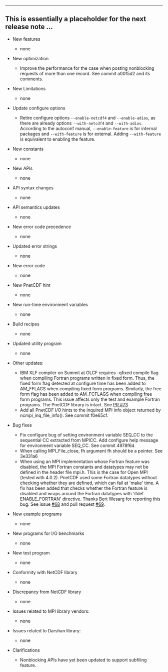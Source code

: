 ------------------------------------------------------------------------------
This is essentially a placeholder for the next release note ...
------------------------------------------------------------------------------

* New features
  + none

* New optimization
  + Improve the performance for the case when posting nonblocking requests of
    more than one record. See commit a00f5d2 and its comments.

* New Limitations
  + none

* Update configure options
  + Retire configure options `--enable-netcdf4` and `--enable-adios`, as there
    are already options `--with-netcdf4` and `--with-adios`. According to the
    autoconf manual, `--enable-feature` is for internal packages and
    `--with-feature` is for external.  Adding `--with-feature` is equivalent to
    enabling the feature.

* New constants
  + none

* New APIs
  + none

* API syntax changes
  + none

* API semantics updates
  + none

* New error code precedence
  + none

* Updated error strings
  + none

* New error code
  + none

* New PnetCDF hint
  + none

* New run-time environment variables
  + none

* Build recipes
  + none

* Updated utility program
  + none

* Other updates:
  + IBM XLF compiler on Summit at OLCF requires -qfixed compile flag when
    compiling Fortran programs written in fixed form. Thus, the fixed form flag
    detected at configure time has been added to AM_FFLAGS when compiling fixed
    form programs. Similarly, the free form flag has been added to AM_FCFLAGS
    when compiling free form programs. This issue affects only the test and
    example Fortran programs. The PnetCDF library is intact.
    See [PR #73](https://github.com/Parallel-NetCDF/PnetCDF/pull/73)
  + Add all PnetCDF I/O hints to the inquired MPI info object returned by
    ncmpi_inq_file_info(). See commit f0e65cf.

* Bug fixes
  + Fix configure bug of setting environment variable SEQ_CC to the sequential
    CC extracted from MPICC. Add configure help message for environment
    variable SEQ_CC. See commit 4978f6d.
  + When calling MPI_File_close, fh argument fh should be a pointer.
    See 3e331a6
  + When using an MPI implementation whose Fortran feature was disabled, the
    MPI Fortran constants and datatypes may not be defined in the header file
    mpi.h. This is the case for Open MPI (tested with 4.0.2). PnetCDF used some
    Fortran datatypes without checking whether they are defined, which can fail
    at 'make' time. A fix has been added that checks whether the Fortran
    feature is disabled and wraps around the Fortran datatypes with 'ifdef
    ENABLE_FORTRAN' directive. Thanks Bert Wesarg for reporting this bug.  See
    issue [#68](https://github.com/Parallel-NetCDF/PnetCDF/issues/68) and pull
    request [#69](https://github.com/Parallel-NetCDF/PnetCDF/pull/69).

* New example programs
  + none

* New programs for I/O benchmarks
  + none

* New test program
  + none

* Conformity with NetCDF library
  + none

* Discrepancy from NetCDF library
  + none

* Issues related to MPI library vendors:
  + none

* Issues related to Darshan library:
  + none

* Clarifications
  + Nonblocking APIs have yet been updated to support subfiling feature.

